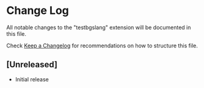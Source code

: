 # Change Log

All notable changes to the "testbgslang" extension will be documented in this file.

Check [Keep a Changelog](http://keepachangelog.com/) for recommendations on how to structure this file.

## [Unreleased]

- Initial release